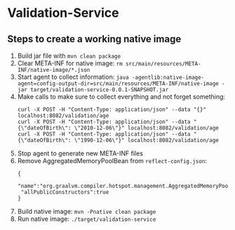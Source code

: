 # Validation-Service

## Steps to create a working native image

1. Build jar file with `mvn clean package`
1. Clear META-INF for native image: `rm src/main/resources/META-INF/native-image/*.json`
1. Start agent to collect information: `java -agentlib:native-image-agent=config-output-dir=src/main/resources/META-INF/native-image -jar target/validation-service-0.0.1-SNAPSHOT.jar`
1. Make calls to make sure to collect everything and not forget something: 
    ```
   curl -X POST -H "Content-Type: application/json" --data "{}" localhost:8082/validation/age
   curl -X POST -H "Content-Type: application/json" --data "{\"dateOfBirth\": \"2010-12-06\"}" localhost:8082/validation/age
   curl -X POST -H "Content-Type: application/json" --data "{\"dateOfBirth\": \"1990-12-06\"}" localhost:8082/validation/age
   ```
1. Stop agent to generate new META-INF files
1. Remove AggregatedMemoryPoolBean from `reflect-config.json`:
    ```
   {
     "name":"org.graalvm.compiler.hotspot.management.AggregatedMemoryPoolBean",
     "allPublicConstructors":true
   }
   ```
1. Build native image: `mvn -Pnative clean package`
1. Run native image: `./target/validation-service`